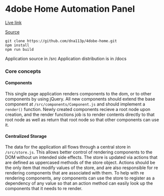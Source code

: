 # 4dobe Home Automation Panel

[Live link]("https://dna113p.github.io/4dobe-home/")

[Source]("https://github.com/dna113p/4dobe-home/")

```
git clone https://github.com/dna113p/4dobe-home.git
npm install
npm run build
```

Application source in /src
Application distribution is in /docs 

### Core concepts 

#### Components

This single page application renders components to the dom, or to other components by using jQuery. All new components should extend the base component at `/src/components/Component.js` and should implement a `render()` function.
Newly created components recieve a root node upon creation, and the render functions job is to render contents directly to that root node as well as return that root node so that other components can use it.

#### Centralized Storage
The data for the application all flows through a central store in `/src/store.js`. This allows better control of rendering components to the DOM without un intended side effects. The store is updated via actions that are defined as uppercased methods of the store object.
Actions should be the only item that modify values of the store, and are also responsible for re rendering components that are associated with them. To help with re rendering components, any components can use the store to register as a dependency of any value so that an action method can easily look up the components that it needs to re render.
